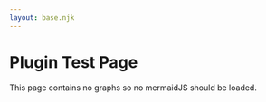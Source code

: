 ```yaml
---
layout: base.njk
---
```


# Plugin Test Page

This page contains no graphs so no mermaidJS should be loaded.